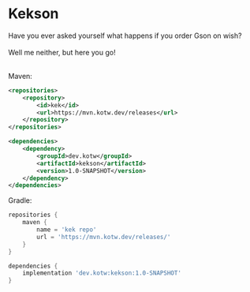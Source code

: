 # Kekson
Have you ever asked yourself what happens if you order Gson on wish?<br>
<br>
Well me neither, but here you go!<br>
<br>

Maven:
```xml
<repositories>
    <repository>
        <id>kek</id>
        <url>https://mvn.kotw.dev/releases</url>
    </repository>
</repositories>

<dependencies>
    <dependency>
        <groupId>dev.kotw</groupId>
        <artifactId>kekson</artifactId>
        <version>1.0-SNAPSHOT</version>
    </dependency>
</dependencies>
```

Gradle:
```groovy
repositories {
    maven {
        name = 'kek repo'
        url = 'https://mvn.kotw.dev/releases/'
    }
}

dependencies {
    implementation 'dev.kotw:kekson:1.0-SNAPSHOT'
}
```
